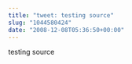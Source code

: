 ```yaml
---
title: "tweet: testing source"
slug: "1044580424"
date: "2008-12-08T05:36:50+00:00"
---
```

testing source